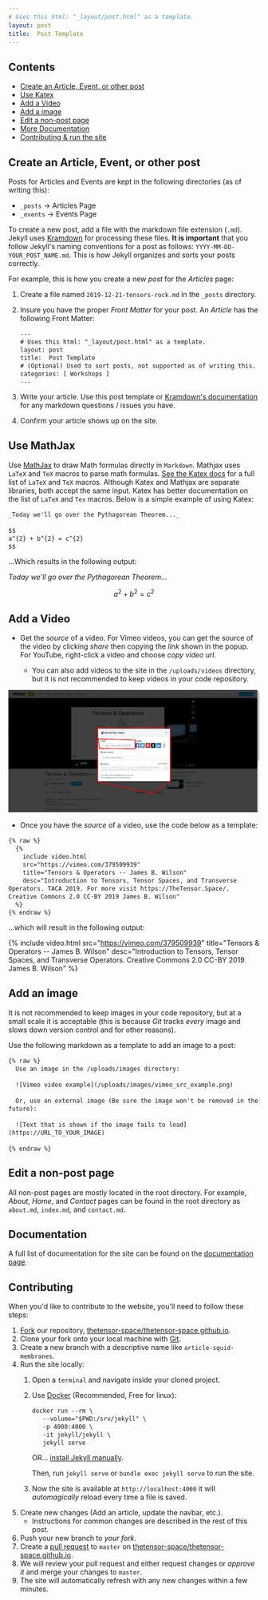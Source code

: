 ```yaml
---
# Uses this html: "_layout/post.html" as a template.
layout: post 
title:  Post Template
---
```


## Contents
* [Create an Article, Event, or other post](#create-post)
* [Use Katex](#use-katex)
* [Add a Video](#add-video)
* [Add a image](#add-image)
* [Edit a non-post page](#edit-page)
* [More Documentation](#more-docs)
* [Contributing & run the site](#how-to-contribute)

## Create an Article, Event, or other post
<span id="create-post"></span>

Posts for Articles and Events are kept in the following directories (as of writing this):

* `_posts` -> Articles Page
* `_events` -> Events Page

To create a new post, add a file with the markdown file extension (`.md`). Jekyll uses [Kramdown](https://kramdown.gettalong.org/documentation.html) for processing these files. **It is important** that you follow Jekyll's naming conventions for a post as follows: `YYYY-MM-DD-YOUR_POST_NAME.md`. This is how Jekyll organizes and sorts your posts correctly.

For example, this is how you create a new _post_ for the _Articles_ page:

1. Create a file named `2019-12-21-tensors-rock.md` in the `_posts` directory.
2. Insure you have the proper _Front Matter_ for your post. An _Article_ has the following Front Matter:
   
   ```
   ---
   # Uses this html: "_layout/post.html" as a template.
   layout: post 
   title:  Post Template
   # (Optional) Used to sort posts, not supported as of writing this.
   categories: [ Workshops ]
   ---
   ```
3. Write your article. Use this post template or [Kramdown's documentation](https://kramdown.gettalong.org/documentation.html) for any markdown questions / issues you have.
4. Confirm your article shows up on the site.


## Use MathJax
<span id="use-katex"></span>

Use [MathJax](http://docs.mathjax.org/en/latest/) to draw Math formulas directly in `Markdown`. Mathjax uses `LaTeX` and `TeX` macros to parse math formulas. [See the Katex docs](https://katex.org/docs/supported.html) for a full list of `LaTeX` and `TeX` macros. Although Katex and Mathjax are separate libraries, both accept the same input. Katex has better documentation on the list of `LaTeX` and `Tex` macros. Below is a simple example of using Katex:
```
_Today we'll go over the Pythagorean Theorem..._

$$
a^{2} + b^{2} = c^{2}
$$
```

...Which results in the following output:

_Today we'll go over the Pythagorean Theorem..._


$$
a^{2} + b^{2} = c^{2}
$$

## Add a Video
<span id="add-video"></span>

* Get the _source_ of a video. For Vimeo videos, you can get the source of the video by clicking _share_ then copying the _link_ shown in the popup. For YouTube, right-click a video and choose _copy video url_.
   
   * You can also add videos to the site in the `/uploads/videos` directory, but it is not recommended to keep videos in your code repository.

![Vimeo video example](/uploads/images/vimeo_src_example.png)

* Once you have the _source_ of a video, use the code below as a template:

```
{% raw %}
  {% 
    include video.html
    src="https://vimeo.com/379509939"
    title="Tensors & Operators -- James B. Wilson"
    desc="Introduction to Tensors, Tensor Spaces, and Transverse Operators. TACA 2019. For more visit https://TheTensor.Space/. Creative Commons 2.0 CC-BY 2019 James B. Wilson"
  %}
{% endraw %}
```

...which will result in the following output:

{% 
  include video.html
  src="https://vimeo.com/379509939"
  title="Tensors & Operators -- James B. Wilson"
  desc="Introduction to Tensors, Tensor Spaces, and Transverse Operators. Creative Commons 2.0 CC-BY 2019 James B. Wilson"
%}

## Add an image
<span id="add-image"></span>

It is not recommended to keep images in your code repository, but at a small scale it is acceptable (this is because _Git_ tracks _every_ image and slows down version control and for other reasons).

Use the following markdown as a template to add an image to a post:

```
{% raw %}
  Use an image in the /uploads/images directory:

  ![Vimeo video example](/uploads/images/vimeo_src_example.png)

  Or, use an external image (Be sure the image won't be removed in the future):

  ![Text that is shown if the image fails to load](https://URL_TO_YOUR_IMAGE)

{% endraw %}
```

## Edit a non-post page
<span id="edit-page"></span>

All non-post pages are mostly located in the root directory. For example, _About_, _Home_, and _Contact_ pages can be found in the root directory as `about.md`, `index.md`, and `contact.md`.

## Documentation
<span id="more-docs"></span>

A full list of documentation for the site can be found on the [documentation page](/docs/tensors).

## Contributing
<span id="how-to-contribute"></span>
When you'd like to contribute to the website, you'll need to follow these steps:

1. [Fork](https://guides.github.com/activities/forking/) our repository, [thetensor-space/thetensor-space.github.io](https://github.com/thetensor-space/thetensor-space.github.io).
1. Clone your fork onto your local machine with [Git](https://guides.github.com/introduction/git-handbook/).
1. Create a new branch with a descriptive name like `article-squid-membranes`.
1. Run the site locally:
    1. Open a `terminal` and navigate inside your cloned project.
    1. Use [Docker](https://docs.docker.com/install/) (Recommended, Free for linux):
       ```
       docker run --rm \
          --volume="$PWD:/srv/jekyll" \
          -p 4000:4000 \
          -it jekyll/jekyll \
          jekyll serve
       ```
       OR... [install Jekyll manually](https://jekyllrb.com/docs/installation/).

       Then, run `jekyll serve` or `bundle exec jekyll serve` to run the site.
    1. Now the site is available at `http://localhost:4000` it will _automagically_ reload every time a file is saved.
1. Create new changes (Add an article, update the navbar, etc.).
    * Instructions for common changes are described in the rest of this post.
1. Push your new branch to _your fork_.
1. Create a [pull request](https://help.github.com/en/github/collaborating-with-issues-and-pull-requests/about-pull-requests) to `master` on [thetensor-space/thetensor-space.github.io](https://github.com/thetensor-space/thetensor-space.github.io).
1. We will review your pull request and either request changes or _approve it_ and merge your changes to `master`.
1. The site will automatically refresh with any new changes within a few minutes.
